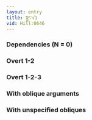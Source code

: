 ```yaml
---
layout: entry
title: སྙུང་√1
vid: Hill:0646
---
```

### Dependencies (N = 0)


### Overt 1-2


### Overt 1-2-3


### With oblique arguments


### With unspecified obliques
